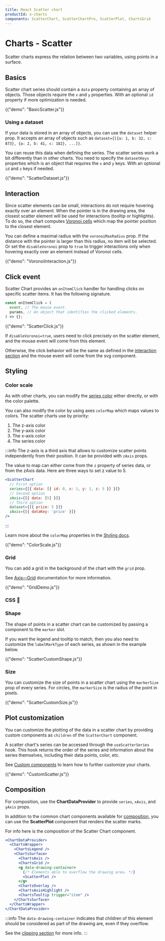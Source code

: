 ```yaml
---
title: React Scatter chart
productId: x-charts
components: ScatterChart, ScatterChartPro, ScatterPlot, ChartsGrid
---
```


# Charts - Scatter

<p class="description">Scatter charts express the relation between two variables, using points in a surface.</p>

## Basics

Scatter chart series should contain a `data` property containing an array of objects.
Those objects require the `x` and `y` properties.
With an optional `id` property if more optimization is needed.

{{"demo": "BasicScatter.js"}}

### Using a dataset

If your data is stored in an array of objects, you can use the `dataset` helper prop.
It accepts an array of objects such as `dataset={[{a: 1, b: 32, c: 873}, {a: 2, b: 41, c: 182}, ...]}`.

You can reuse this data when defining the series.
The scatter series work a bit differently than in other charts.
You need to specify the `datasetKeys` properties which is an object that requires the `x` and `y` keys.
With an optional `id` and `z` keys if needed.

{{"demo": "ScatterDataset.js"}}

## Interaction

Since scatter elements can be small, interactions do not require hovering exactly over an element.
When the pointer is in the drawing area, the closest scatter element will be used for interactions (tooltip or highlights).
To do so, the chart computes [Voronoi cells](https://en.wikipedia.org/wiki/Voronoi_diagram) which map the pointer position to the closest element.

You can define a maximal radius with the `voronoiMaxRadius` prop.
If the distance with the pointer is larger than this radius, no item will be selected.
Or set the `disableVoronoi` prop to `true` to trigger interactions only when hovering exactly over an element instead of Voronoi cells.

{{"demo": "VoronoiInteraction.js"}}

## Click event

Scatter Chart provides an `onItemClick` handler for handling clicks on specific scatter items.
It has the following signature.

```js
const onItemClick = (
  event, // The mouse event.
  params, // An object that identifies the clicked elements.
) => {};
```

{{"demo": "ScatterClick.js"}}

If `disableVoronoi=true`, users need to click precisely on the scatter element, and the mouse event will come from this element.

Otherwise, the click behavior will be the same as defined in the [interaction section](#interaction) and the mouse event will come from the svg component.

## Styling

### Color scale

As with other charts, you can modify the [series color](/x/react-charts/styling/#colors) either directly, or with the color palette.

You can also modify the color by using axes `colorMap` which maps values to colors.
The scatter charts use by priority:

1. The z-axis color
2. The y-axis color
3. The x-axis color
4. The series color

:::info
The z-axis is a third axis that allows to customize scatter points independently from their position.
It can be provided with `zAxis` props.

The value to map can either come from the `z` property of series data, or from the zAxis data.
Here are three ways to set z value to 5.

```jsx
<ScatterChart
  // First option
  series={[{ data: [{ id: 0, x: 1, y: 1, z: 5 }] }]}
  // Second option
  zAxis={[{ data: [5] }]}
  // Third option
  dataset={[{ price: 5 }]}
  zAxis={[{ dataKey: 'price' }]}
/>
```

:::

Learn more about the `colorMap` properties in the [Styling docs](/x/react-charts/styling/#values-color).

{{"demo": "ColorScale.js"}}

### Grid

You can add a grid in the background of the chart with the `grid` prop.

See [Axis—Grid](/x/react-charts/axis/#grid) documentation for more information.

{{"demo": "GridDemo.js"}}

### CSS 🚧

### Shape

The shape of points in a scatter chart can be customized by passing a component to the `marker` slot.

If you want the legend and tooltip to match, then you also need to customize the `labelMarkType` of each series, as shown in the example below.

{{"demo": "ScatterCustomShape.js"}}

### Size

You can customize the size of points in a scatter chart using the `markerSize` prop of every series.
For circles, the `markerSize` is the radius of the point in pixels.

{{"demo": "ScatterCustomSize.js"}}

## Plot customization

You can customize the plotting of the data in a scatter chart by providing custom components as `children` of the `ScatterChart` component.

A scatter chart's series can be accessed through the `useScatterSeries` hook.
This hook returns the order of the series and information about the series themselves, including their data points, color, etc.

See [Custom components](/x/react-charts/components/) to learn how to further customize your charts.

{{"demo": "CustomScatter.js"}}

## Composition

For composition, use the **ChartDataProvider** to provide `series`, `xAxis`, and `yAxis` props.

In addition to the common chart components available for [composition](https://next.mui.com/x/react-charts/composition/), you can use the **ScatterPlot** component that renders the scatter marks.

For info here is the composition of the Scatter Chart component.

```jsx
<ChartDataProvider>
  <ChartsWrapper>
    <ChartsLegend />
    <ChartsSurface>
      <ChartsAxis />
      <ChartsGrid />
      <g data-drawing-container>
        {/* Elements able to overflow the drawing area. */}
        <ScatterPlot />
      </g>
      <ChartsOverlay />
      <ChartsAxisHighlight />
      <ChartsTooltip trigger="item" />
    </ChartsSurface>
  </ChartsWrapper>
</ChartDataProvider>
```

:::info
The `data-drawing-container` indicates that children of this element should be considered as part of the drawing are, even if they overflow.

See the [clipping section](https://next.mui.com/x/react-charts/composition/#clipping) for more info.
:::
